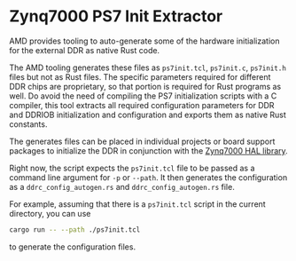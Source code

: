 Zynq7000 PS7 Init Extractor
=========

AMD provides tooling to auto-generate some of the hardware initialization for the external DDR
as native Rust code.

The AMD tooling generates these files as `ps7init.tcl`, `ps7init.c`, `ps7init.h` files but not as
Rust files. The specific parameters required for different DDR chips are proprietary, so that
portion is required for Rust programs as well. Do avoid the need of compiling the PS7 initialization
scripts with a C compiler, this tool extracts all required configuration parameters for DDR and
DDRIOB initialization and configuration and exports them as native Rust constants.

The generates files can be placed in individual projects or board support packages to initialize
the DDR in conjunction with the [Zynq7000 HAL library](https://egit.irs.uni-stuttgart.de/rust/zynq7000-rs/src/branch/fsbl-rs/zynq/zynq7000-hal).

Right now, the script expects the `ps7init.tcl` file to be passed as a command line argument
for `-p` or `--path`. It then generates the configuration as a `ddrc_config_autogen.rs` and
`ddrc_config_autogen.rs` file.

For example, assuming that there is a `ps7init.tcl` script in the current directory, you can use

```sh
cargo run -- --path ./ps7init.tcl
```

to generate the configuration files.
